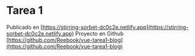 # Tarea 1

Publicado en [https://stirring-sorbet-dc0c2e.netlify.app](https://stirring-sorbet-dc0c2e.netlify.app)
Proyecto en Github  [https://github.com/Reebook/vue-tarea1-blog](https://github.com/Reebook/vue-tarea1-blog)
